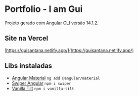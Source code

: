 # Portfolio - I am Gui 

Projeto gerado com [Angular CLI](https://github.com/angular/angular-cli) versão 14.1.2.


## Site na Vercel

[https://guisantana.netlify.app/](https://guisantana.netlify.app/)

## Libs instaladas
- [Angular Material](https://material.angular.io/guide/getting-started)
  `ng add @angular/material`
- [Swiper Angular](https://v8.swiperjs.com/angular#usage)
  `npm i swiper`
- [Vanilla Tilt](https://www.npmjs.com/package/vanilla-tilt)
  `npm i vanilla-tilt`
